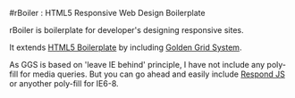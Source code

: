 #rBoiler : HTML5 Responsive Web Design Boilerplate

rBoiler is boilerplate for developer's designing responsive sites. 

It extends [HTML5 Boilerplate][] by including  [Golden Grid System][].

[HTML5 Boilerplate]: http://html5boilerplate.com/
[Golden Grid System]: http://goldengridsystem.com/ "Grid system for responsive design"

As GGS is based on 'leave IE behind' principle, I have not include any poly-fill for media queries. But you can go ahead and easily include [Respond JS][] or anyother poly-fill for IE6-8.

[Respond JS]: https://github.com/scottjehl/Respond "A fast & lightweight polyfill for min/max-width CSS3 Media Queries (for IE 6-8, and more)"
